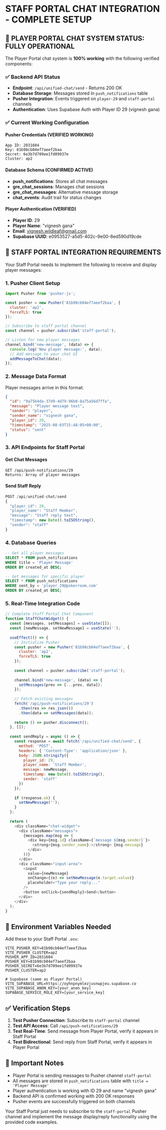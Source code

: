 # STAFF PORTAL CHAT INTEGRATION - COMPLETE SETUP

## 🚀 PLAYER PORTAL CHAT SYSTEM STATUS: FULLY OPERATIONAL

The Player Portal chat system is **100% working** with the following verified components:

### ✅ Backend API Status
- **Endpoint**: `/api/unified-chat/send` - Returns 200 OK
- **Database Storage**: Messages stored in `push_notifications` table
- **Pusher Integration**: Events triggered on `player-29` and `staff-portal` channels
- **Authentication**: Uses Supabase Auth with Player ID 29 (vignesh gana)

### ✅ Current Working Configuration

#### Pusher Credentials (VERIFIED WORKING)
```
App ID: 2031604
Key: 81b98cb04ef7aeef2baa
Secret: 6e3b7d709ee1fd09937e
Cluster: ap2
```

#### Database Schema (CONFIRMED ACTIVE)
- **push_notifications**: Stores all chat messages
- **gre_chat_sessions**: Manages chat sessions  
- **gre_chat_messages**: Alternative message storage
- **chat_events**: Audit trail for status changes

#### Player Authentication (VERIFIED)
- **Player ID**: 29
- **Player Name**: "vignesh gana"
- **Email**: vignesh.wildleaf@gmail.com
- **Supabase UUID**: e0953527-a5d5-402c-9e00-8ed590d19cde

## 🎯 STAFF PORTAL INTEGRATION REQUIREMENTS

Your Staff Portal needs to implement the following to receive and display player messages:

### 1. Pusher Client Setup
```javascript
import Pusher from 'pusher-js';

const pusher = new Pusher('81b98cb04ef7aeef2baa', {
  cluster: 'ap2',
  forceTLS: true
});

// Subscribe to staff portal channel
const channel = pusher.subscribe('staff-portal');

// Listen for new player messages
channel.bind('new-message', (data) => {
  console.log('New player message:', data);
  // Add message to your chat UI
  addMessageToChat(data);
});
```

### 2. Message Data Format
Player messages arrive in this format:
```json
{
  "id": "9a75b4da-37d9-4d79-96b0-8a75a56d7ffa",
  "message": "Player message text",
  "sender": "player", 
  "sender_name": "vignesh gana",
  "player_id": 29,
  "timestamp": "2025-08-03T15:48:05+00:00",
  "status": "sent"
}
```

### 3. API Endpoints for Staff Portal

#### Get Chat Messages
```
GET /api/push-notifications/29
Returns: Array of player messages
```

#### Send Staff Reply
```javascript
POST /api/unified-chat/send
{
  "player_id": 29,
  "player_name": "Staff Member",
  "message": "Staff reply text",
  "timestamp": new Date().toISOString(),
  "sender": "staff"
}
```

### 4. Database Queries
```sql
-- Get all player messages
SELECT * FROM push_notifications 
WHERE title = 'Player Message' 
ORDER BY created_at DESC;

-- Get messages for specific player  
SELECT * FROM push_notifications 
WHERE sent_by = 'player_29@pokerroom.com'
ORDER BY created_at DESC;
```

### 5. Real-Time Integration Code
```javascript
// Complete Staff Portal Chat Component
function StaffChatWidget() {
  const [messages, setMessages] = useState([]);
  const [newMessage, setNewMessage] = useState('');
  
  useEffect(() => {
    // Initialize Pusher
    const pusher = new Pusher('81b98cb04ef7aeef2baa', {
      cluster: 'ap2',
      forceTLS: true
    });
    
    const channel = pusher.subscribe('staff-portal');
    
    channel.bind('new-message', (data) => {
      setMessages(prev => [...prev, data]);
    });
    
    // Fetch existing messages
    fetch('/api/push-notifications/29')
      .then(res => res.json())
      .then(data => setMessages(data));
      
    return () => pusher.disconnect();
  }, []);
  
  const sendReply = async () => {
    const response = await fetch('/api/unified-chat/send', {
      method: 'POST',
      headers: { 'Content-Type': 'application/json' },
      body: JSON.stringify({
        player_id: 29,
        player_name: 'Staff Member',
        message: newMessage,
        timestamp: new Date().toISOString(),
        sender: 'staff'
      })
    });
    
    if (response.ok) {
      setNewMessage('');
    }
  };
  
  return (
    <div className="chat-widget">
      <div className="messages">
        {messages.map(msg => (
          <div key={msg.id} className={`message ${msg.sender}`}>
            <strong>{msg.sender_name}:</strong> {msg.message}
          </div>
        ))}
      </div>
      <div className="input-area">
        <input 
          value={newMessage}
          onChange={(e) => setNewMessage(e.target.value)}
          placeholder="Type your reply..."
        />
        <button onClick={sendReply}>Send</button>
      </div>
    </div>
  );
}
```

## 🔧 Environment Variables Needed

Add these to your Staff Portal `.env`:
```
VITE_PUSHER_KEY=81b98cb04ef7aeef2baa
VITE_PUSHER_CLUSTER=ap2
PUSHER_APP_ID=2031604
PUSHER_KEY=81b98cb04ef7aeef2baa  
PUSHER_SECRET=6e3b7d709ee1fd09937e
PUSHER_CLUSTER=ap2

# Supabase (same as Player Portal)
VITE_SUPABASE_URL=https://oyhnpnymlezjusnwpjeu.supabase.co
VITE_SUPABASE_ANON_KEY=[your_anon_key]
SUPABASE_SERVICE_ROLE_KEY=[your_service_key]
```

## ✅ Verification Steps

1. **Test Pusher Connection**: Subscribe to `staff-portal` channel
2. **Test API Access**: Call `/api/push-notifications/29`
3. **Test Real-Time**: Send message from Player Portal, verify it appears in Staff Portal
4. **Test Bidirectional**: Send reply from Staff Portal, verify it appears in Player Portal

## 🚨 Important Notes

- Player Portal is sending messages to Pusher channel `staff-portal`
- All messages are stored in `push_notifications` table with `title = 'Player Message'`
- Player authentication is working with ID 29 and name "vignesh gana"
- Backend API is confirmed working with 200 OK responses
- Pusher events are successfully triggered on both channels

Your Staff Portal just needs to subscribe to the `staff-portal` Pusher channel and implement the message display/reply functionality using the provided code examples.